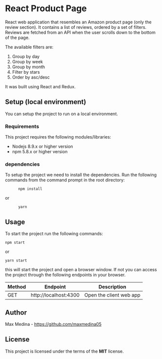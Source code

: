 # React Product Page

React web application that resembles an Amazon product page (only the review section).
It contains a list of reviews, ordered by a set of filters. Reviews are fetched from an API
when the user scrolls down to the bottom of the page.

The available filters are:

1.  Group by day
2.  Group by week
3.  Group by month
4.  Filter by stars
5.  Order by asc/desc

It was built using React and Redux.

## Setup (local environment)

You can setup the project to run on a local environment.

### Requirements

This project requires the following modules/libraries:

- Nodejs 8.9.x or higher version
- npm 5.8.x or higher version

### dependencies

To setup the project we need to install the dependencies.
Run the following commands from the command prompt in the root directory:

```
      npm install
```

or

```
      yarn
```

## Usage

To start the project run the following commands:

    npm start

or

    yarn start

this will start the project and open a browser window.
If not you can access the project through the following endpoints in your browser.

| Method | Endpoint              | Description             |
| ------ | --------------------- | ----------------------- |
| GET    | http://localhost:4300 | Open the client web app |

## Author

Max Medina - https://github.com/maxmedina05

## License

This project is licensed under the terms of the **MIT** license.
